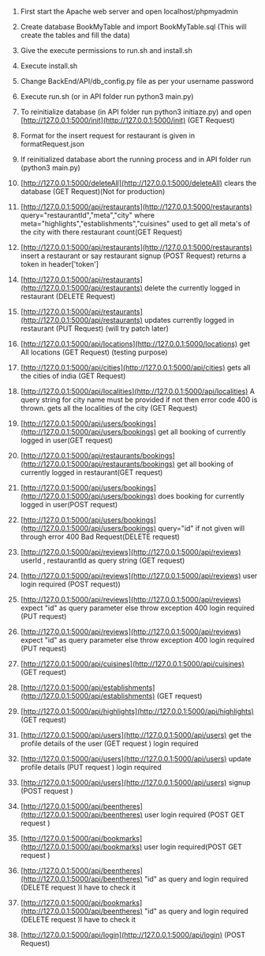 1. First start the Apache web server and open localhost/phpmyadmin
2. Create database BookMyTable and import BookMyTable.sql (This will create the tables and fill the data)
3. Give the execute permissions to run.sh and install.sh
4. Execute install.sh
5. Change BackEnd/API/db_config.py file as per your username password
6. Execute run.sh (or in API folder run python3 main.py)

7. To reinitialize database (in API folder run python3 initiaze.py) and open [http://127.0.0.1:5000/init](http://127.0.0.1:5000/init) (GET Request)

8. Format for the insert request for restaurant is given in formatRequest.json

9. If reinitialized database abort the running process and in API folder run (python3 main.py)

10. [http://127.0.0.1:5000/deleteAll](http://127.0.0.1:5000/deleteAll) clears the database (GET Request)(Not for production)

11. [http://127.0.0.1:5000/api/restaurants](http://127.0.0.1:5000/restaurants) query="restaurantId","meta","city"
    where meta="highlights","establishments","cuisines" used to get all meta's of the city with there restaurant count(GET Request)

12. [http://127.0.0.1:5000/api/restaurants](http://127.0.0.1:5000/restaurants) insert a restaurant or say restaurant signup (POST Request) returns a token in header['token']

14) [http://127.0.0.1:5000/api/restaurants](http://127.0.0.1:5000/api/restaurants) delete the currently logged in restaurant (DELETE Request)

15) [http://127.0.0.1:5000/api/restaurants](http://127.0.0.1:5000/api/restaurants) updates currently logged in restaurant (PUT Request) (will try patch later)

16) [http://127.0.0.1:5000/api/locations](http://127.0.0.1:5000/locations) get All locations (GET Request) (testing purpose)

17) [http://127.0.0.1:5000/api/cities](http://127.0.0.1:5000/api/cities) gets all the cities of india (GET Request)

18) [http://127.0.0.1:5000/api/localities](http://127.0.0.1:5000/api/localities) A query string for city name must be provided if not then error code 400 is thrown. gets all the localities of the city (GET Request)

19) [http://127.0.0.1:5000/api/users/bookings](http://127.0.0.1:5000/api/users/bookings) get all booking of currently logged in user(GET request)

20) [http://127.0.0.1:5000/api/restaurants/bookings](http://127.0.0.1:5000/api/restaurants/bookings) get all booking of currently logged in restaurant(GET request)

21) [http://127.0.0.1:5000/api/users/bookings](http://127.0.0.1:5000/api/users/bookings) does booking for currently logged in user(POST request)

22) [http://127.0.0.1:5000/api/users/bookings](http://127.0.0.1:5000/api/users/bookings) query="id" if not given will through error 400 Bad Request(DELETE request)

23) [http://127.0.0.1:5000/api/reviews](http://127.0.0.1:5000/api/reviews) userId , restaurantId as query string (GET request)

24) [http://127.0.0.1:5000/api/reviews](http://127.0.0.1:5000/api/reviews) user login required (POST request))

25) [http://127.0.0.1:5000/api/reviews](http://127.0.0.1:5000/api/reviews) expect "id" as query parameter else throw exception 400 login required (PUT request)

26) [http://127.0.0.1:5000/api/reviews](http://127.0.0.1:5000/api/reviews) expect "id" as query parameter else throw exception 400 login required (PUT request)

27) [http://127.0.0.1:5000/api/cuisines](http://127.0.0.1:5000/api/cuisines) (GET request)

28) [http://127.0.0.1:5000/api/establishments](http://127.0.0.1:5000/api/establishments) (GET request)

29) [http://127.0.0.1:5000/api/highlights](http://127.0.0.1:5000/api/highlights) (GET request)

31. [http://127.0.0.1:5000/api/users](http://127.0.0.1:5000/api/users) get the profile details of the user (GET request ) login required

32. [http://127.0.0.1:5000/api/users](http://127.0.0.1:5000/api/users) update profile details (PUT request ) login required

33. [http://127.0.0.1:5000/api/users](http://127.0.0.1:5000/api/users) signup (POST request )

34. [http://127.0.0.1:5000/api/beentheres](http://127.0.0.1:5000/api/beentheres) user login required (POST GET request )

35. [http://127.0.0.1:5000/api/bookmarks](http://127.0.0.1:5000/api/bookmarks) user login required(POST GET request )

36. [http://127.0.0.1:5000/api/beentheres](http://127.0.0.1:5000/api/beentheres) "id" as query and login required (DELETE request )I have to check it

37. [http://127.0.0.1:5000/api/bookmarks](http://127.0.0.1:5000/api/beentheres) "id" as query and login required (DELETE request )I have to check it

38. [http://127.0.0.1:5000/api/login](http://127.0.0.1:5000/api/login) (POST Request)
